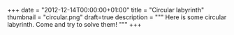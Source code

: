 +++
date = "2012-12-14T00:00:00+01:00"
title = "Circular labyrinth"
thumbnail = "circular.png"
draft=true
description = """
Here is some circular labyrinth. Come and try to solve them!
"""
+++
